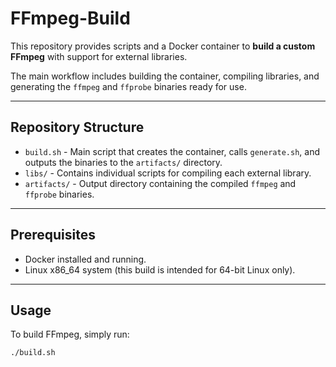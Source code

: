 # FFmpeg-Build

This repository provides scripts and a Docker container to **build a custom FFmpeg** with support for external libraries.

The main workflow includes building the container, compiling libraries, and generating the `ffmpeg` and `ffprobe` binaries ready for use.

---

## Repository Structure

- `build.sh` - Main script that creates the container, calls `generate.sh`, and outputs the binaries to the `artifacts/` directory.  
- `libs/` - Contains individual scripts for compiling each external library.  
- `artifacts/` - Output directory containing the compiled `ffmpeg` and `ffprobe` binaries.  

---

## Prerequisites

- Docker installed and running.  
- Linux x86_64 system (this build is intended for 64-bit Linux only).  

---

## Usage

To build FFmpeg, simply run:  
```bash
./build.sh